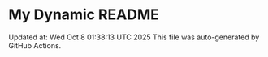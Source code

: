# My Dynamic README
Updated at: Wed Oct  8 01:38:13 UTC 2025
This file was auto-generated by GitHub Actions.
